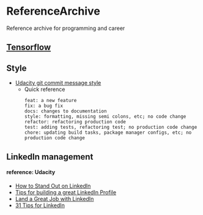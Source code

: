 # ReferenceArchive
Reference archive for programming and career

## [Tensorflow](tensorflow.md)

## Style
* [Udacity git commit message style](https://udacity.github.io/git-styleguide/)
  - Quick reference
    ```
    feat: a new feature
    fix: a bug fix
    docs: changes to documentation
    style: formatting, missing semi colons, etc; no code change
    refactor: refactoring production code
    test: adding tests, refactoring test; no production code change
    chore: updating build tasks, package manager configs, etc; no production code change
    ```

## LinkedIn management

#### reference: Udacity
* [How to Stand Out on LinkedIn](https://career-resource-center.udacity.com/linkedin-github-profiles/how-to-stand-out-on-linkedin)
* [Tips for building a great LinkedIn Profile](https://blog.linkedin.com/2017/february/17/-tips-for-building-a-great-linkedin-profile-career-expert)
* [Land a Great Job with LinkedIn](https://courses.breakinto.tech/courses/linkedin?coupon=udacious)
* [31 Tips for LinkedIn](https://www.themuse.com/advice/the-31-best-linkedin-profile-tips-for-job-seekers)
